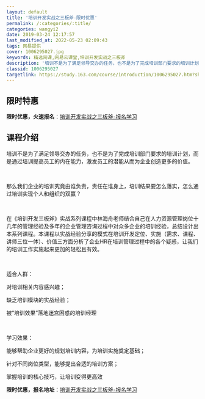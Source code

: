 ```yaml
---
layout: default
title: '培训开发实战之三板斧-限时优惠'
permalink: /:categories/:title/
categories: wangyi2
date: 2019-03-24 12:17:57
last_modified_at: 2022-05-23 02:09:43
tags: 网易提供
cover: 1006295027.jpg
keywords: 精选网课,网易云课堂,培训开发实战之三板斧
description: '培训不是为了满足领导交办的任务，也不是为了完成培训部门要求的培训计划，而是通过培训提高员工的内在能力，激发员工的潜能从而'
classid: 1006295027
targetlink: https://study.163.com/course/introduction/1006295027.htm?share=1&shareId=1025206652&utm_campaign=share&utm_medium=iphoneShare&utm_source=&utm_u=1025206652
---
```


## 限时特惠

**限时优惠，火速报名**：[培训开发实战之三板斧-报名学习](https://study.163.com/course/introduction/1006295027.htm?share=1&shareId=1025206652&utm_campaign=share&utm_medium=iphoneShare&utm_source=&utm_u=1025206652)

## 课程介绍

培训不是为了满足领导交办的任务，也不是为了完成培训部门要求的培训计划，而是通过培训提高员工的内在能力，激发员工的潜能从而为企业创造更多的价值。

​

那么我们企业的培训究竟由谁负责，责任在谁身上，培训结果要怎么落实，怎么通过培训实现个人和组织的双赢？

​

在《培训开发三板斧》实战系列课程中林海舟老师结合自己在人力资源管理岗位十几年的管理经验及多年的企业管理咨询过程中对众多企业的培训经验，总结设计出本系列课程。本课程以实战经验分享的模式在培训开发定位、实施（需求、课程、讲师三位一体）、价​值三方面分析了企业HR在培训管理过程中的各个疑惑，让我们的培训工作实施起来更加的轻松且有效。

​

适合人群：

对培训相关内容感兴趣；

缺乏培训模块的实战经验；

被“培训效果”落地迷宫困惑的培训经理

​

学习效果：

能够帮助企业更好的规划培训内容，为培训实施奠定基础；

针对不同岗位类型，能够提出合适的培训方案；

掌握培训的核心技巧，让培训变得更高效

**限时优惠，报名地址**：[培训开发实战之三板斧-报名学习](https://study.163.com/course/introduction/1006295027.htm?share=1&shareId=1025206652&utm_campaign=share&utm_medium=iphoneShare&utm_source=&utm_u=1025206652)

